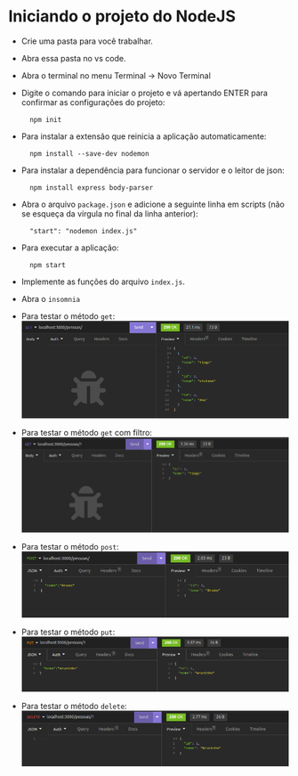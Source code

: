 # Iniciando o projeto do NodeJS

- Crie uma pasta para você trabalhar.
- Abra essa pasta no vs code.
- Abra o terminal no menu Terminal -> Novo Terminal
- Digite o comando para iniciar o projeto e vá apertando ENTER para confirmar as configurações do projeto:

		npm init
- Para instalar a extensão que reinicia a aplicação automaticamente:
        
    	npm install --save-dev nodemon
- Para instalar a dependência para funcionar o servidor e o leitor de json:
		
		npm install express body-parser
- Abra o arquivo `package.json` e adicione a seguinte linha em scripts (não se esqueça da vírgula no final da linha anterior):

		"start": "nodemon index.js"

- Para executar a aplicação:
		
		npm start
- Implemente as funções do arquivo `index.js`.
- Abra o `insomnia`
- Para testar o método `get`:
![](../img/get.png)

- Para testar o método `get` com filtro:
![](../img/get_filtro.png)

- Para testar o método `post`:
![](../img/post.png)

- Para testar o método `put`:
![](../img/put.png)

- Para testar o método `delete`:
![](../img/delete.png)